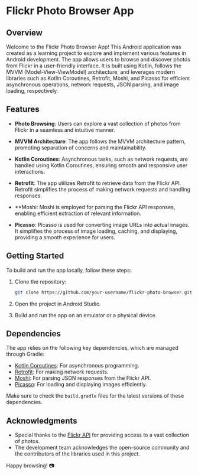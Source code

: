 # Flickr Photo Browser App

## Overview

Welcome to the Flickr Photo Browser App! This Android application was created as a learning project to explore and implement various features in Android development. The app allows users to browse and discover photos from Flickr in a user-friendly interface. It is built using Kotlin, follows the MVVM (Model-View-ViewModel) architecture, and leverages modern libraries such as Kotlin Coroutines, Retrofit, Moshi, and Picasso for efficient asynchronous operations, network requests, JSON parsing, and image loading, respectively.

## Features

- **Photo Browsing**: Users can explore a vast collection of photos from Flickr in a seamless and intuitive manner.

- **MVVM Architecture**: The app follows the MVVM architecture pattern, promoting separation of concerns and maintainability.

- **Kotlin Coroutines**: Asynchronous tasks, such as network requests, are handled using Kotlin Coroutines, ensuring smooth and responsive user interactions.

- **Retrofit**: The app utilizes Retrofit to retrieve data from the Flickr API. Retrofit simplifies the process of making network requests and handling responses.

- **Moshi: Moshi is employed for parsing the Flickr API responses, enabling efficient extraction of relevant information.

- **Picasso**: Picasso is used for converting image URLs into actual images. It simplifies the process of image loading, caching, and displaying, providing a smooth experience for users.

## Getting Started

To build and run the app locally, follow these steps:

1. Clone the repository:

   ```bash
   git clone https://github.com/your-username/flickr-photo-browser.git
   ```

2. Open the project in Android Studio.

3. Build and run the app on an emulator or a physical device.

## Dependencies

The app relies on the following key dependencies, which are managed through Gradle:

- [Kotlin Coroutines](https://github.com/Kotlin/kotlinx.coroutines): For asynchronous programming.
- [Retrofit](https://github.com/square/retrofit): For making network requests.
- [Moshi](https://github.com/square/moshi): For parsing JSON responses from the Flickr API.
- [Picasso](https://github.com/square/picasso): For loading and displaying images efficiently.

Make sure to check the `build.gradle` files for the latest versions of these dependencies.

## Acknowledgments

- Special thanks to the [Flickr API](https://www.flickr.com/services/api/) for providing access to a vast collection of photos.
- The development team acknowledges the open-source community and the contributors of the libraries used in this project.

Happy browsing! 📷
